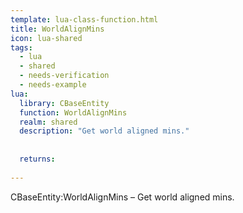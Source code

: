 ```yaml
---
template: lua-class-function.html
title: WorldAlignMins
icon: lua-shared
tags:
  - lua
  - shared
  - needs-verification
  - needs-example
lua:
  library: CBaseEntity
  function: WorldAlignMins
  realm: shared
  description: "Get world aligned mins."
  
  
  returns:
    
---
```


<div class="lua__search__keywords">
CBaseEntity:WorldAlignMins &#x2013; Get world aligned mins.
</div>
